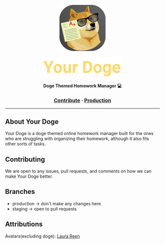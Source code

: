 <a href="https://yourdoge.netlify.app">
  <p align="center">
    <img height=150 src="assets/yourdogeAppleIcon.svg"/>
  </p>
  <p align="center">
    <img height=70 src="assets/textLogo.svg">
  </p>
</a>

<p align="center">
  <strong>Doge Themed Homework Manager 💻</strong>
</p>

<h3 align="center">
  <a href="CONTRIBUTE.md">Contribute</a>
  <span> · </span>
  <a href="https://yourdoge.netlify.app">Production</a>
</h3>

---

## About Your Doge

Your Doge is a doge themed online homework manager built for the ones who are struggling with organizing their homework, although it also fits other sorts of tasks.

## Contributing

We are open to any issues, pull requests, and comments on how we can make Your Doge better.

## Branches

- production -> don't make any changes here
- staging -> open to pull requests

## Attributions

Avatars(excluding doge): [Laura Reen](https://www.iconfinder.com/laurareen)
